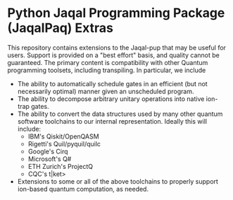 # Python Jaqal Programming Package (JaqalPaq) Extras
This repository contains extensions to the Jaqal-pup that may be useful for
users.  Support is provided on a "best effort" basis, and quality cannot be
guaranteed.  The primary content is compatibility with other Quantum
programming toolsets, including transpiling.  In particular, we include
* The ability to automatically schedule gates in an efficient (but not
  necessarily optimal) manner given an unscheduled program.
* The ability to decompose arbitrary unitary operations into native ion-trap
  gates.
* The ability to convert the data structures used by many other quantum
  software toolchains to our internal representation. Ideally this will
  include:
    * IBM's Qiskit/OpenQASM
    * Rigetti's Quil/pyquil/quilc
    * Google's Cirq
    * Microsoft's Q#
    * ETH Zurich's ProjectQ
    * CQC's t|ket>
* Extensions to some or all of the above toolchains to properly support
  ion-based quantum computation, as needed.
